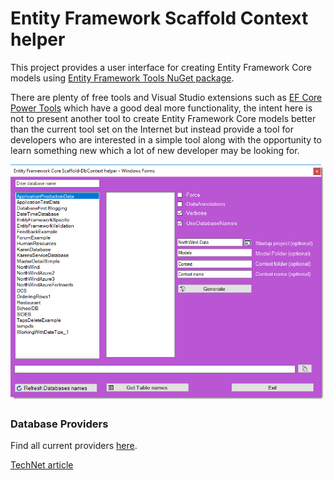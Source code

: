 # Entity Framework Scaffold Context helper


This project provides a user interface for creating Entity Framework Core models using [Entity Framework Tools NuGet package](https://www.nuget.org/packages/Microsoft.EntityFrameworkCore.Tools/).

There are plenty of free tools and Visual Studio extensions such as [EF Core Power Tools](https://marketplace.visualstudio.com/items?itemName=ErikEJ.EFCorePowerTools) which have a good deal more functionality, the intent here is not to present another tool to create Entity Framework Core models better than the current tool set on the Internet but instead provide a tool for developers who are interested in a simple tool along with the opportunity to learn something new which a lot of new developer may be looking for.

![dd](asserts/Builder.jpg)

### Database Providers

Find all current providers [here](https://docs.microsoft.com/en-us/ef/core/providers/).

[TechNet article](https://social.technet.microsoft.com/wiki/contents/articles/53258.windows-forms-entity-framework-core-reverse-engineering-databases.aspx)